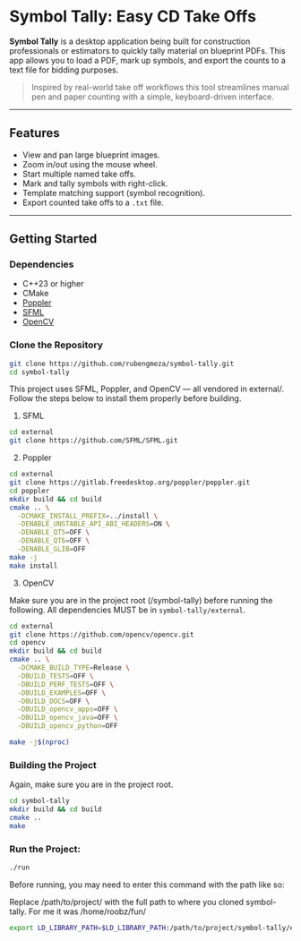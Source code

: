 # Symbol Tally: Easy CD Take Offs

**Symbol Tally** is a desktop application being built for construction professionals or estimators to quickly tally material on blueprint PDFs. This app allows you to load a PDF, mark up symbols, and export the counts to a text file for bidding purposes. 

> Inspired by real-world take off workflows this tool streamlines manual pen and paper counting with a simple, keyboard-driven interface.

---

## Features

- View and pan large blueprint images.
- Zoom in/out using the mouse wheel.
- Start multiple named take offs.
- Mark and tally symbols with right-click.
- Template matching support (symbol recognition).
- Export counted take offs to a `.txt` file.

---

## Getting Started

### Dependencies

- C++23 or higher
- CMake
- [Poppler](https://anongit.freedesktop.org/git/poppler/poppler.git)
- [SFML](https://www.sfml-dev.org/)
- [OpenCV](https://github.com/opencv/opencv)

### Clone the Repository

```bash
git clone https://github.com/rubengmeza/symbol-tally.git
cd symbol-tally
```

This project uses SFML, Poppler, and OpenCV — all vendored in external/. Follow the steps below to install them properly before building.

1. SFML

```bash
cd external
git clone https://github.com/SFML/SFML.git
```

2. Poppler

```bash
cd external
git clone https://gitlab.freedesktop.org/poppler/poppler.git
cd poppler
mkdir build && cd build
cmake .. \
  -DCMAKE_INSTALL_PREFIX=../install \
  -DENABLE_UNSTABLE_API_ABI_HEADERS=ON \
  -DENABLE_QT5=OFF \
  -DENABLE_QT6=OFF \
  -DENABLE_GLIB=OFF
make -j
make install
```

3. OpenCV

Make sure you are in the project root (/symbol-tally) before running the following. 
All dependencies MUST be in `symbol-tally/external`.

```bash
cd external
git clone https://github.com/opencv/opencv.git
cd opencv
mkdir build && cd build
cmake .. \
  -DCMAKE_BUILD_TYPE=Release \
  -DBUILD_TESTS=OFF \
  -DBUILD_PERF_TESTS=OFF \
  -DBUILD_EXAMPLES=OFF \
  -DBUILD_DOCS=OFF \
  -DBUILD_opencv_apps=OFF \
  -DBUILD_opencv_java=OFF \
  -DBUILD_opencv_python=OFF

make -j$(nproc)
```


### Building the Project

Again, make sure you are in the project root.

```bash
cd symbol-tally
mkdir build && cd build
cmake ..
make
```


### Run the Project:

```bash
./run
```

Before running, you may need to enter this command with the path like so:

Replace /path/to/project/ with the full path to where you cloned symbol-tally.
For me it was /home/roobz/fun/

```bash
export LD_LIBRARY_PATH=$LD_LIBRARY_PATH:/path/to/project/symbol-tally/external/poppler/install/lib:/path/to/project/symbol-tally/external/opencv/build/lib
```
